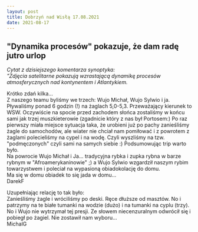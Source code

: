 ```yaml
---
layout: post
title: Dobrzyń nad Wisłą 17.08.2021
date: 2021-08-17
---
```


## "Dynamika procesów" pokazuje, że dam radę jutro urlop  

*Cytat z dzisiejszego komentarza synoptyka:*  
*"Zdjęcia satelitarne pokazują wzrastającą dynamikę procesów
atmosferycznych nad kontynentem i Atlantykiem.*  

Krótko zdań kilka...  
Z naszego teamu byliśmy we trzech: Wujo Michał, Wujo Sylwio i ja.
Pływaliśmy ponad 6 godzin (!) na żaglach 5,0-5,3. Przeważający kierunek to WSW.
Oczywiście na spocie przed zachodem słońca zostaliśmy w końcu sami jak trzej muszkieterowie
(zgadnicie który z nas był Portosem:) Po raz pierwszy miała miejsce sytuacja taka, że 
urobieni już po pachy zanieśliśmy żagle do samochodów, ale wiater nie chciał nam pomiłować
i z powrotem z żaglami polecieliśmy na cypel i na wodę. Czyli wyszliśmy na tzw. "podmęczonych"
czyli sami na samych siebie :) Podsumowując trip warto było.  
Na powrocie Wujo Michał i Ja... tradycyjna rybka i zupka rybna w barze rybnym w "Afroamerykaninowie" ;)
a Wujo Sylwio wzgardził naszym rybim towarzystwem i poleciał na wypasioną obiadokolację do domu.  
Ma się w domu obiadek to się jada w domu...  
DarekF  

Uzupełniając relację to tak było:  
Zanieśliśmy żagle i wróciliśmy po deski. Ręce dłuższe od masztów. 
No i patrzymy na te białe tumanki na wodzie (dużo) i na tumanki na cyplu (trzy). 
No i Wujo nie wytrzymał tej presji. Ze słowem niecenzuralnym odwrócił się i pobiegł po żagiel. 
Nie zostawił nam wyboru...  
MichalG